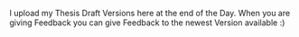 I upload my Thesis Draft Versions here at the end of the Day. When you are giving Feedback you can give Feedback to the newest Version available :)